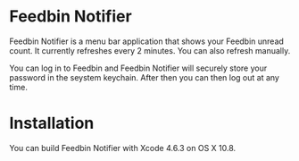 # Feedbin Notifier

Feedbin Notifier is a menu bar application that shows your Feedbin unread count. It currently refreshes every 2 minutes. You can also refresh manually.

You can log in to Feedbin and Feedbin Notifier will securely store your password in the seystem keychain. After then you can then log out at any time.

# Installation

You can build Feedbin Notifier with Xcode 4.6.3 on OS X 10.8.
